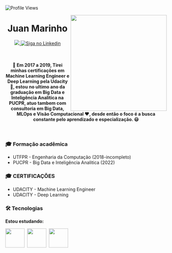 ![Profile Views](https://estruyf-github.azurewebsites.net/api/VisitorHit?user=juanengml&repo=juanengml&countColorcountColor)

<img align="right" src="https://cdn.dribbble.com/users/1059583/screenshots/4171367/coding-freak.gif" width="300"/>

<h1 align="center">Juan Marinho</h1>

<p align="center">
  
  
   <a href="https://www.instagram.com/srmarinho.py/" alt="Instagram">
    <img src="https://img.shields.io/badge/-Instagram-DF0174?style=flat-square&labelColor=DF0174&logo=instagram&logoColor=white&link=https://www.instagram.com/srmarinho.py/"/>   </a>
 
 <a href="https://www.linkedin.com/in/sr-marinho/">
    <img alt="Siga no Linkedin" src="https://img.shields.io/badge/-LinkedIn-blue?style=flat-square&logo=Linkedin&logoColor=white&link=https://www.linkedin.com/in/sr-marinho/">
  </a>
  
    
</p>
<br>

<h4 align="center"> 
	🚧 Em 2017 a 2019, Tirei minhas certificações em Machine Learning Engineer e Deep Learning pela Udacity 🚀, estou no ultimo ano da graduação em Big Data e Inteligência Analitica na PUCPR, atuo tambem com consultoria em Big Data, MLOps e Visão Computacional ❤️, desde então o foco é a busca constante pelo aprendizado e especialização. 😃
	
</h4>
<br>

### :mortar_board: Formação acadêmica
  - UTFPR - Engenharia da Computação (2018-incompleto)
  - PUCPR - Big Data e Inteligência Analitica (2022)
  
### :mortar_board: CERTIFICAÇÕES 
  - UDACITY - Machine Learning Engineer 
  - UDACITY - Deep Learning

### 🛠 Tecnologias

**Estou estudando:**

<p align="left">
  <!-- CI CD Icon -->
  <img src="https://miro.medium.com/max/528/1*0lzbnKgE5ILm4gctPH-EJg.jpeg" height="60" width="60">&nbsp;
  <!-- AIRFLOW Icon -->
  <img src="https://avatars.githubusercontent.com/u/33643075?s=280&v=4" height="60" width="60">&nbsp;
  <!-- STREAMLIT Icon -->
  <img src="https://miro.medium.com/max/7056/1*8_tOPp_41jV_3X8RE4E7fw.png" height="60" width="60">&nbsp;
  
  
</p>

